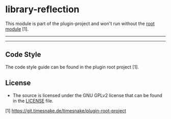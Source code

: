 # library-reflection

This module is part of the plugin-project and won't run without
the [root module](https://git.timesnake.de/timesnake/plugin-root-project) [1].

---

---

## Code Style

The code style guide can be found in the plugin root project [1].

## License

- The source is licensed under the GNU GPLv2 license that can be found in the [LICENSE](LICENSE)
  file.

[1] https://git.timesnake.de/timesnake/plugin-root-project